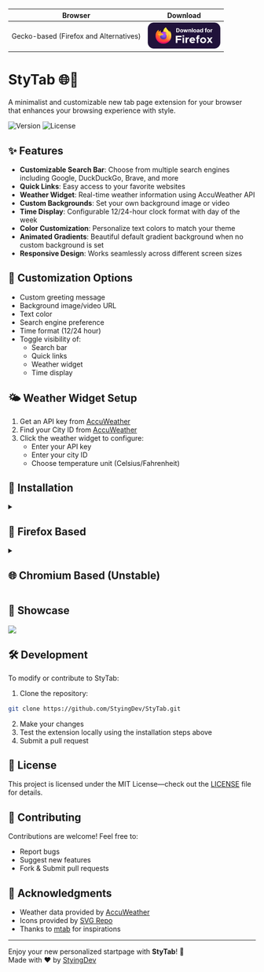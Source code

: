 
| Browser                              | Download                                                                                                                                                                |
| ------------------------------------ | ----------------------------------------------------------------------------------------------------------------------------------------------------------------------- |
| Gecko-based (Firefox and Alternatives) | [<img src="./Readme Assets/download-firefox.svg" height="53" alt="Firefox Download">](https://addons.mozilla.org/en-US/firefox/addon/stytab/)                            |



# StyTab 🌐📑

A minimalist and customizable new tab page extension for your browser that enhances your browsing experience with style.

![Version](https://img.shields.io/badge/version-1.1.9-blue)
![License](https://img.shields.io/badge/license-MIT-green)

## ✨ Features

- **Customizable Search Bar**: Choose from multiple search engines including Google, DuckDuckGo, Brave, and more
- **Quick Links**: Easy access to your favorite websites
- **Weather Widget**: Real-time weather information using AccuWeather API
- **Custom Backgrounds**: Set your own background image or video
- **Time Display**: Configurable 12/24-hour clock format with day of the week
- **Color Customization**: Personalize text colors to match your theme
- **Animated Gradients**: Beautiful default gradient background when no custom background is set
- **Responsive Design**: Works seamlessly across different screen sizes

## 🎨 Customization Options

- Custom greeting message
- Background image/video URL
- Text color
- Search engine preference
- Time format (12/24 hour)
- Toggle visibility of:
  - Search bar
  - Quick links
  - Weather widget
  - Time display

## 🌤️ Weather Widget Setup

1. Get an API key from [AccuWeather](https://developer.accuweather.com/)
2. Find your City ID from [AccuWeather](https://www.accuweather.com/)
3. Click the weather widget to configure:
   - Enter your API key
   - Enter your city ID
   - Choose temperature unit (Celsius/Fahrenheit)

## 🚀 Installation

<details>
<summary><h2>📘 Firefox Based</h2></summary>

### Option 1: Official Store Download
1. Visit the [Firefox Addon Store](https://addons.mozilla.org/en-US/firefox/addon/stytab/)
2. Click "Add to Firefox"

### Option 2: Manual Installation
1. Download the latest release
2. Navigate to `about:debugging`
3. Click "This Firefox"
4. Click "Load Temporary Add-on"
5. Select any file from the downloaded folder
</details>

<details>
<summary><h2>🌐 Chromium Based (Unstable)</h2></summary>

### Option 1: Official Store Download
> ⚠ Not currently available in official stores

### Option 2: Manual Installation
1. Download the latest release
2. Navigate to `chrome://extensions/`
3. Enable "Developer mode"
4. Click "Load unpacked"
5. Select the downloaded folder
</details>



## 🎨 Showcase
<div style="display: flex; gap: 10px;">
  <img src="https://i.imgur.com/hpzd7eH.png"/>
</div>


## 🛠️ Development

To modify or contribute to StyTab:

1. Clone the repository:
```bash
git clone https://github.com/StyingDev/StyTab.git
```

2. Make your changes
3. Test the extension locally using the installation steps above
4. Submit a pull request

## 📝 License

This project is licensed under the MIT License—check out the [LICENSE](LICENSE) file for details.

## 🤝 Contributing

Contributions are welcome! Feel free to:

- Report bugs
- Suggest new features
- Fork & Submit pull requests

## 🙏 Acknowledgments

- Weather data provided by [AccuWeather](https://www.accuweather.com/)
- Icons provided by [SVG Repo](https://www.svgrepo.com/)
- Thanks to [mtab](https://github.com/maxhu08/mtab) for inspirations
---

Enjoy your new personalized startpage with **StyTab**! 🎉 <br>
Made with ❤️ by [StyingDev](https://github.com/StyingDev)



